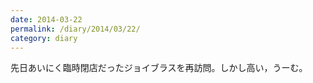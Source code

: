 ```yaml
---
date: 2014-03-22
permalink: /diary/2014/03/22/
category: diary
---
```


先日あいにく臨時閉店だったジョイブラスを再訪問。しかし高い，うーむ。